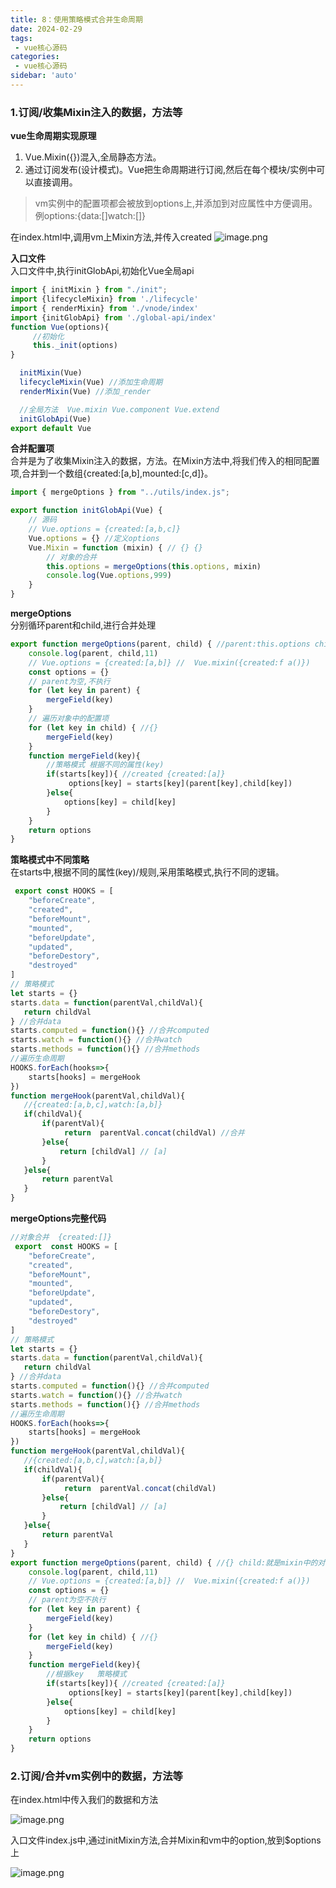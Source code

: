 ```yaml
---
title: 8：使用策略模式合并生命周期 
date: 2024-02-29
tags:
 - vue核心源码
categories:
 - vue核心源码
sidebar: 'auto'
---
```

### **1.订阅/收集Mixin注入的数据，方法等**    
**vue生命周期实现原理**  
1. Vue.Mixin({})混入,全局静态方法。
2. 通过订阅发布(设计模式)。Vue把生命周期进行订阅,然后在每个模块/实例中可以直接调用。
> vm实例中的配置项都会被放到options上,并添加到对应属性中方便调用。例options:{data:[]watch:[]}

在index.html中,调用vm上Mixin方法,并传入created 
![image.png](/vuecode/mixin.png)  

**入口文件**  
入口文件中,执行initGlobApi,初始化Vue全局api
``` js
import { initMixin } from "./init";
import {lifecycleMixin} from './lifecycle'
import { renderMixin} from './vnode/index'
import {initGlobApi} from './global-api/index'
function Vue(options){
     //初始化
     this._init(options)
}

  initMixin(Vue)
  lifecycleMixin(Vue) //添加生命周期
  renderMixin(Vue) //添加_render

  //全局方法  Vue.mixin Vue.component Vue.extend
  initGlobApi(Vue)
export default Vue
```  
**合并配置项**  
合并是为了收集Mixin注入的数据，方法。在Mixin方法中,将我们传入的相同配置项,合并到一个数组{created:[a,b],mounted:[c,d]}。  

``` js
import { mergeOptions } from "../utils/index.js";

export function initGlobApi(Vue) {
    // 源码 
    // Vue.options = {created:[a,b,c]}
    Vue.options = {} //定义options
    Vue.Mixin = function (mixin) { // {} {}
        // 对象的合并
        this.options = mergeOptions(this.options, mixin)
        console.log(Vue.options,999)
    }
}
```  
**mergeOptions**  
分别循环parent和child,进行合并处理  

``` js
export function mergeOptions(parent, child) { //parent:this.options child:mixin中传入的对象{ created:function a(){}}
    console.log(parent, child,11)
    // Vue.options = {created:[a,b]} //  Vue.mixin({created:f a()})
    const options = {}
    // parent为空,不执行
    for (let key in parent) {
        mergeField(key)
    }
    // 遍历对象中的配置项
    for (let key in child) { //{}
        mergeField(key)
    }
    function mergeField(key){
        //策略模式 根据不同的属性(key)   
        if(starts[key]){ //created {created:[a]}
             options[key] = starts[key](parent[key],child[key])
        }else{
            options[key] = child[key]
        }
    } 
    return options
}
```
**策略模式中不同策略**  
在starts中,根据不同的属性(key)/规则,采用策略模式,执行不同的逻辑。
``` js
 export const HOOKS = [
    "beforeCreate",
    "created",
    "beforeMount",
    "mounted",
    "beforeUpdate",
    "updated",
    "beforeDestory",
    "destroyed"
]
// 策略模式
let starts = {}
starts.data = function(parentVal,childVal){
   return childVal
} //合并data
starts.computed = function(){} //合并computed
starts.watch = function(){} //合并watch 
starts.methods = function(){} //合并methods 
//遍历生命周期
HOOKS.forEach(hooks=>{
    starts[hooks] = mergeHook
})
function mergeHook(parentVal,childVal){
   //{created:[a,b,c],watch:[a,b]}
   if(childVal){
       if(parentVal){
            return  parentVal.concat(childVal) //合并
       }else{
           return [childVal] // [a]
       }
   }else{
       return parentVal 
   }
}
```  
**mergeOptions完整代码**  
``` js
//对象合并  {created:[]}
 export  const HOOKS = [
    "beforeCreate",
    "created",
    "beforeMount",
    "mounted",
    "beforeUpdate",
    "updated",
    "beforeDestory",
    "destroyed"
]
// 策略模式
let starts = {}
starts.data = function(parentVal,childVal){
   return childVal
} //合并data
starts.computed = function(){} //合并computed
starts.watch = function(){} //合并watch 
starts.methods = function(){} //合并methods 
//遍历生命周期
HOOKS.forEach(hooks=>{
    starts[hooks] = mergeHook
})
function mergeHook(parentVal,childVal){
   //{created:[a,b,c],watch:[a,b]}
   if(childVal){
       if(parentVal){
            return  parentVal.concat(childVal)
       }else{
           return [childVal] // [a]
       }
   }else{
       return parentVal 
   }
}
export function mergeOptions(parent, child) { //{} child:就是mixin中的对象{ created:function a(){}}
    console.log(parent, child,11)
    // Vue.options = {created:[a,b]} //  Vue.mixin({created:f a()})
    const options = {}
    // parent为空不执行
    for (let key in parent) {
        mergeField(key)
    }
    for (let key in child) { //{}
        mergeField(key)
    }
    function mergeField(key){
        //根据key   策略模式
        if(starts[key]){ //created {created:[a]}
             options[key] = starts[key](parent[key],child[key])
        }else{
            options[key] = child[key]
        }
    } 
    return options
}
```  
### **2.订阅/合并vm实例中的数据，方法等**  
在index.html中传入我们的数据和方法  

![image.png](/vuecode/vm-merge.png)  

入口文件index.js中,通过initMixin方法,合并Mixin和vm中的option,放到$options上  

![image.png](/vuecode/vm-merge2.png)  

